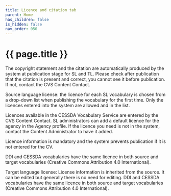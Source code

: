 ```yaml
---
title: Licence and citation tab
parent: Home
has_children: false
is_hidden: false
nav_order: 050
---
```


# {{ page.title }}

The copyright statement and the citation are automatically produced by the system at publication stage for SL and TL.
Please check after publication that the citation is present and correct, you cannot see it before publication.
If not, contact the CVS Content Contact.

Source language license: the licence for each SL vocabulary is chosen from a drop-down list when publishing the vocabulary for the first time.
Only the licences entered into the system are allowed and in the list.

Licences available in the CESSDA Vocabulary Service are entered by the CVS Content Contact.
SL administrators can add a default licence for the agency in the Agency profile.
If the licence you need is not in the system, contact the Content Administrator to have it added.

Licence information is mandatory and the system prevents publication if it is not entered for the CV.

DDI and CESSDA vocabularies have the same licence in both source and target vocabularies
(Creative Commons Attribution 4.0 International).

Target language license: License information is inherited from the source.
It can be edited but generally there is no need for editing.
DDI and CESSDA vocabularies have the same licence in both source and target vocabularies
(Creative Commons Attribution 4.0 International).
